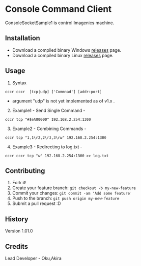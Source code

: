 ﻿# Console Command Client
 
ConsoleSocketSample1 is control Imagenics machine.
 
## Installation

- Download a compiled binary Windows [releases](https://github.com/akiraoku/cccr/releases/download/v1/cccr.exe) page.
- Download a compiled binary Linux [releases](https://github.com/akiraoku/cccr/releases/download/v1/cccr) page.

## Usage

1. Syntax

```
cccr cccr  [tcp|udp] ['Commnad'] [addr:port]
```

* argument "udp" is not yet implemented as of v1.x .

2. Example1 - Send Single Command -

```
cccr tcp "#$eA00000" 192.168.2.254:1300
```

3. Example2 - Combining Commands -

```
cccr tcp "1,1\r2,2\r3,3\rw" 192.168.2.254:1300
```

4. Example3 - Redirecting to log.txt -

```
cccr cccr tcp "w" 192.168.2.254:1300 >> log.txt
```


## Contributing
 
1. Fork it!
2. Create your feature branch: `git checkout -b my-new-feature`
3. Commit your changes: `git commit -am 'Add some feature'`
4. Push to the branch: `git push origin my-new-feature`
5. Submit a pull request :D

## History
 
Version 1.01.0
 
## Credits
 
Lead Developer - Oku,Akira
